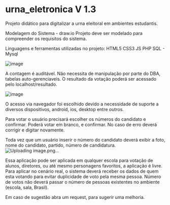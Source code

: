 # urna_eletronica V 1.3

Projeto didático para digitalizar a urna eleitoral em ambientes estudantis.

Modelagem do Sistema - draw.io
Projeto deve ser modelado para compreender os requisitos do sistema.

Linguagens e ferramentas utilizadas no projeto:
  HTML5
  CSS3
  JS
  PHP
  SQL - Mysql

![image](https://github.com/user-attachments/assets/161c4643-70ed-4346-8a59-34be7cc98936)


  A contagem é auditável. Não necessita de manipulação por parte do DBA, tabelas auto-gerenciaveis.
  O resultado da votação poderá ser acessado pelo localhost/resultado.

![image](https://github.com/user-attachments/assets/2bef932a-ccf0-47aa-96fd-6156203deef7)

  O acesso via navegador foi escolhido devido a necessidade de suporte a diversos dispositivos, android, ios, desktop entre outros.

  Para votar o usuário precisará escolher os números do candidato e confirmar. Poderá votar em branco, e confirmar.
  No caso de erro deverá corrigir e digitar novamente.

  Toda vez que um usuário inserir o número do candidato deverá exibir a foto, nome do candidato, partido, número de candidatura.
  ![Uploading image.png…]()


Essa aplicação pode ser aplicada em qualquer escola para votação de alunos, diretores, ou até mesmo personagens favoritos, a aplicação é livre.
Para aplicar no cenário real, o sistema deverá receber os dados de quem esta votando para evitar duplicidade de voto pela mesma pessoa.
Número de votos não deverá passar o número de pessoas existentes no ambiente (escola, sala, Brasil).

Em caso de sugestão abra um request, para sugerir uma melhoria.
